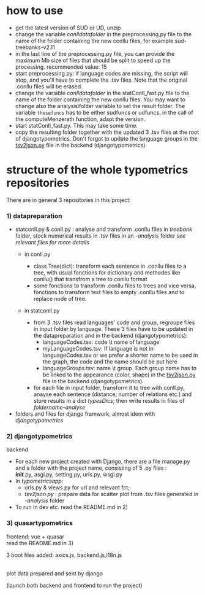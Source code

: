 


# how to use
* get the latest version of SUD or UD, unzip
* change the variable *conlldatafolder* in the preprocessing.py file to the name of the folder containing the new conllu files, for example sud-treebanks-v2.11
* in the last line of the preprocessing.py file, you can provide the maximum Mb size of files that should be split to speed up the processing. recommended value: 15
* start preprocessing.py: if language codes are missing, the script will stop, and you'll have to complete the .tsv files. Note that the original .conllu files will be erased.
* change the variable *conlldatafolder* in the statConll_fast.py file to the name of the folder containing the new conllu files. You may want to change also the analysisifolder variable to set the result folder. The variable `thesefuncs` has to be either sudfuncs or udfuncs. in the call of the computeMenzerath function, adapt the version.
* start statConll_fast.py. This may take some time.
* copy the resulting folder together with the updated 3 .tsv files at the root of djangotypometrics. Don't forgot to update the language groups in the [tsv2json.py](https://github.com/typometrics/djangotypometrics/blob/master/typometricsapp/tsv2json.py) file in the backend (djangotypometrics)

# structure of the whole typometrics repositories

There are in general 3 repositories in this project:
### 1) datapreparation
* statconll.py & conll.py : analyse and transform .conllu files in *treebank* folder, stock numerical results in .tsv files in an *-analysis* folder
*see relevant files for more details*
	- in conll.py 
		- class Tree(dict): transform each sentence in .conllu files to a tree, with usual fonctions for dictionary and methodes like conllu() that transfrom a tree to conllu format
		- some fonctions to transform .conllu files to trees and vice versa, fonctions to transform text files to empty .conllu files and to replace node of tree.
		   
	- in statconll.py
		- from 3 .tsv files read languages' code and group, regroupe files in input folder by language. These 3 files have to be updated in the datapreparation and in the backend (djangotypometrics):
			- languageCodes.tsv: code \t name of language
			- myLanguageCodes.tsv: If language is not in languageCodes.tsv or we prefer a shorter name to be used in the graph, the code and the name should be put here
			- languageGroups.tsv: name \t group. Each group name has to be linked to the appearance (color, shape) in the [tsv2json.py](https://github.com/typometrics/djangotypometrics/blob/master/typometricsapp/tsv2json.py) file in the backend (djangotypometrics).
		- for each file in input folder, transform it to tree with conll.py, anayse each sentence (distance, number of relations etc.) and store results in a dict *typesDics*; then write results in files of *foldername-analyse* 
* folders and files for django framwork, almost idem with *djangotypometrics*
    
### 2) djangotypometrics 
backend<br/>
* For each new project created with Django, there are a file manage.py and a folder with the project name, consisting of 5 .py files : <br/> __init__.py, asgi.py, setting.py, urls.py, wsgi.py
* In *typometricsapp*: 
	* urls.py & views.py for url and relevant fct; 
	* *tsv2json.py* : prepare data for scatter plot from .tsv files generated in *-analysis* folder  
* To run in dev etc. read the README.md in 2) 

### 3) quasartypometrics
frontend: vue + quasar<br/>
read the README.md in 3)

3 boot files added: axios.js, backend.js,i18n.js

<br/>
plot data prepared and sent by django
  
  
(launch both backend and frontend to run the project)



